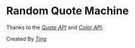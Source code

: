 # Random Quote Machine

Thanks to the *[Quote API](http://forismatic.com/en/)* and *[Color API](http://www.colr.org/api.html)*.

Created By *[Ting](https://nunulong.github.io/portfolio/)*